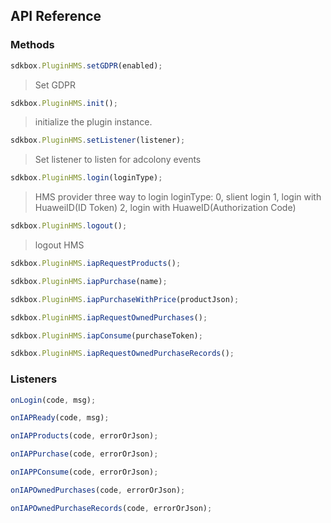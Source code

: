 ## API Reference

### Methods
```javascript
sdkbox.PluginHMS.setGDPR(enabled);
```
> Set GDPR

```javascript
sdkbox.PluginHMS.init();
```
>  initialize the plugin instance.

```javascript
sdkbox.PluginHMS.setListener(listener);
```
> Set listener to listen for adcolony events

```javascript
sdkbox.PluginHMS.login(loginType);
```
> HMS provider three way to login
loginType: 0, slient login 1, login with HuaweiID(ID Token) 2, login with HuaweID(Authorization Code)

```javascript
sdkbox.PluginHMS.logout();
```
> logout HMS

```javascript
sdkbox.PluginHMS.iapRequestProducts();
```

```javascript
sdkbox.PluginHMS.iapPurchase(name);
```

```javascript
sdkbox.PluginHMS.iapPurchaseWithPrice(productJson);
```

```javascript
sdkbox.PluginHMS.iapRequestOwnedPurchases();
```

```javascript
sdkbox.PluginHMS.iapConsume(purchaseToken);
```

```javascript
sdkbox.PluginHMS.iapRequestOwnedPurchaseRecords();
```


### Listeners
```javascript
onLogin(code, msg);
```

```javascript
onIAPReady(code, msg);
```

```javascript
onIAPProducts(code, errorOrJson);
```

```javascript
onIAPPurchase(code, errorOrJson);
```

```javascript
onIAPPConsume(code, errorOrJson);
```

```javascript
onIAPOwnedPurchases(code, errorOrJson);
```

```javascript
onIAPOwnedPurchaseRecords(code, errorOrJson);
```


